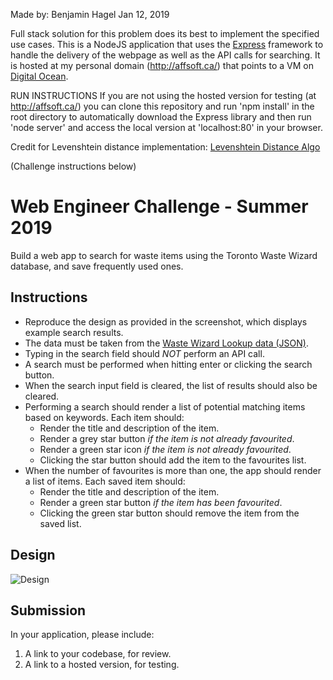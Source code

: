 Made by: Benjamin Hagel
Jan 12, 2019

Full stack solution for this problem does its best to implement the specified use cases.
This is a NodeJS application that uses the [Express](https://www.npmjs.com/package/express) framework to handle the
delivery of the webpage as well as the API calls for searching.  It is hosted at
my personal domain (http://affsoft.ca/) that points to a VM on [Digital Ocean](https://www.digitalocean.com).


RUN INSTRUCTIONS
If you are not using the hosted version for testing (at http://affsoft.ca/) you
can clone this repository and run 'npm install' in the root directory to
automatically download the Express library and then run 'node server' and access
the local version at 'localhost:80' in your browser.


Credit for Levenshtein distance implementation: [Levenshtein Distance Algo](https://coderwall.com/p/uop8jw/fast-and-working-levenshtein-algorithm-in-javascript)

(Challenge instructions below)





# Web Engineer Challenge - Summer 2019

Build a web app to search for waste items using the Toronto Waste Wizard database, and save frequently used ones.

## Instructions
- Reproduce the design as provided in the screenshot, which displays example search results.
- The data must be taken from the [Waste Wizard Lookup data (JSON)](https://www.toronto.ca/city-government/data-research-maps/open-data/open-data-catalogue/#5ed40494-a290-7807-d5da-09ab6a56fca2).
- Typing in the search field should *NOT* perform an API call.
- A search must be performed when hitting enter or clicking the search button.
- When the search input field is cleared, the list of results should also be cleared.
- Performing a search should render a list of potential matching items based on keywords. Each item should:
   - Render the title and description of the item.
   - Render a grey star button *if the item is not already favourited*.
   - Render a green star icon *if the item is not already favourited*.
   - Clicking the star button should add the item to the favourites list.
- When the number of favourites is more than one, the app should render a list of items. Each saved item should:
   - Render the title and description of the item.
   - Render a green star button *if the item has been favourited*.
   - Clicking the green star button should remove the item from the saved list.

## Design

![Design](http://cdn.shopify.com/static/web-eng-challenge-summer-2019/design.png)

## Submission

In your application, please include:

1. A link to your codebase, for review.
2. A link to a hosted version, for testing.
